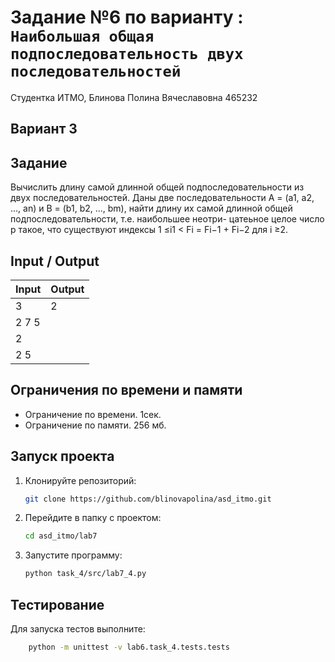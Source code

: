# Задание №6 по варианту  : `Наибольшая общая подпоследовательность двух последовательностей`
Студентка ИТМО,  Блинова Полина Вячеславовна 465232

## Вариант 3

## Задание 
Вычислить длину самой длинной общей подпоследовательности из двух последовательностей.
Даны две последовательности A = (a1, a2, ..., an) и B = (b1, b2, ..., bm), найти
длину их самой длинной общей подпоследовательности, т.е. наибольшее неотри-
цатеьное целое число p такое, что существуют индексы 1 ≤i1 <
Fi = Fi−1 + Fi−2 для i ≥2.

## Input / Output

| Input | Output |
| ----- | ------ |
|3 | 2|
2 7 5| |
2 | |
2 5| |

## Ограничения по времени и памяти

- Ограничение по времени. 1сек.
- Ограничение по памяти. 256 мб.


## Запуск проекта
1. Клонируйте репозиторий:
   ```bash
   git clone https://github.com/blinovapolina/asd_itmo.git
   ```
2. Перейдите в папку с проектом:
   ```bash
   cd asd_itmo/lab7
   ```
3. Запустите программу:
   ```bash
   python task_4/src/lab7_4.py
   ```


## Тестирование
Для запуска тестов выполните:
```bash
    python -m unittest -v lab6.task_4.tests.tests
```
